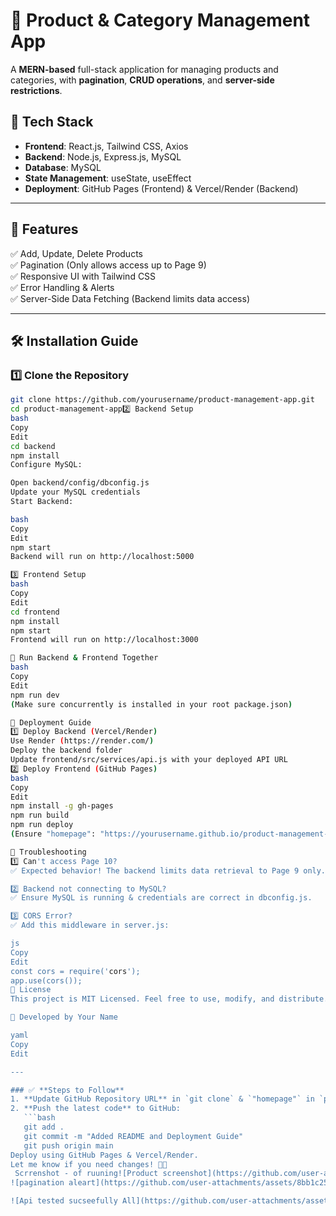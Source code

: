 # 🛒 Product & Category Management App

A **MERN-based** full-stack application for managing products and categories, with **pagination**, **CRUD operations**, and **server-side restrictions**.

## 🚀 Tech Stack
- **Frontend**: React.js, Tailwind CSS, Axios
- **Backend**: Node.js, Express.js, MySQL
- **Database**: MySQL
- **State Management**: useState, useEffect
- **Deployment**: GitHub Pages (Frontend) & Vercel/Render (Backend)

---

## 📌 Features
✅ Add, Update, Delete Products  
✅ Pagination (Only allows access up to Page 9)  
✅ Responsive UI with Tailwind CSS  
✅ Error Handling & Alerts  
✅ Server-Side Data Fetching (Backend limits data access)  

---

## 🛠 Installation Guide

### 1️⃣ **Clone the Repository**
```bash
git clone https://github.com/yourusername/product-management-app.git
cd product-management-app2️⃣ Backend Setup
bash
Copy
Edit
cd backend
npm install
Configure MySQL:

Open backend/config/dbconfig.js
Update your MySQL credentials
Start Backend:

bash
Copy
Edit
npm start
Backend will run on http://localhost:5000

3️⃣ Frontend Setup
bash
Copy
Edit
cd frontend
npm install
npm start
Frontend will run on http://localhost:3000

🔄 Run Backend & Frontend Together
bash
Copy
Edit
npm run dev
(Make sure concurrently is installed in your root package.json)

🚀 Deployment Guide
1️⃣ Deploy Backend (Vercel/Render)
Use Render (https://render.com/)
Deploy the backend folder
Update frontend/src/services/api.js with your deployed API URL
2️⃣ Deploy Frontend (GitHub Pages)
bash
Copy
Edit
npm install -g gh-pages
npm run build
npm run deploy
(Ensure "homepage": "https://yourusername.github.io/product-management-app" is added to package.json)

🐛 Troubleshooting
1️⃣ Can't access Page 10?
✅ Expected behavior! The backend limits data retrieval to Page 9 only.

2️⃣ Backend not connecting to MySQL?
✅ Ensure MySQL is running & credentials are correct in dbconfig.js.

3️⃣ CORS Error?
✅ Add this middleware in server.js:

js
Copy
Edit
const cors = require('cors');
app.use(cors());
📜 License
This project is MIT Licensed. Feel free to use, modify, and distribute.

🚀 Developed by Your Name

yaml
Copy
Edit

---

### ✅ **Steps to Follow**
1. **Update GitHub Repository URL** in `git clone` & `"homepage"` in `package.json`.
2. **Push the latest code** to GitHub:
   ```bash
   git add .
   git commit -m "Added README and Deployment Guide"
   git push origin main
Deploy using GitHub Pages & Vercel/Render.
Let me know if you need changes! 🚀🔥
 Scrrenshot - of ruuning![Product screenshot](https://github.com/user-attachments/assets/3a37ada5-bc45-468f-8e71-dbc138b519ef)
![pagination aleart](https://github.com/user-attachments/assets/8bb1c25c-4ce6-43a1-83de-f0b0f94007b0)

![Api tested sucseefully All](https://github.com/user-attachments/assets/58268ec7-6924-4849-a4c7-00354e6dcc5b)
